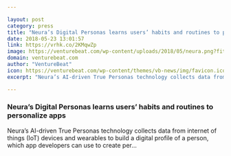 ```yaml
---

layout: post
category: press
title: "Neura’s Digital Personas learns users’ habits and routines to personalize apps"
date: 2018-05-23 13:01:57
link: https://vrhk.co/2KMqwZp
image: https://venturebeat.com/wp-content/uploads/2018/05/neura.png?fit=1200%2C600&strip=all
domain: venturebeat.com
author: "VentureBeat"
icon: https://venturebeat.com/wp-content/themes/vb-news/img/favicon.ico
excerpt: "Neura’s AI-driven True Personas technology collects data from internet of things (IoT) devices and wearables to build a digital profile of a person, which app developers can use to create per…"

---
```


### Neura’s Digital Personas learns users’ habits and routines to personalize apps

Neura’s AI-driven True Personas technology collects data from internet of things (IoT) devices and wearables to build a digital profile of a person, which app developers can use to create per…